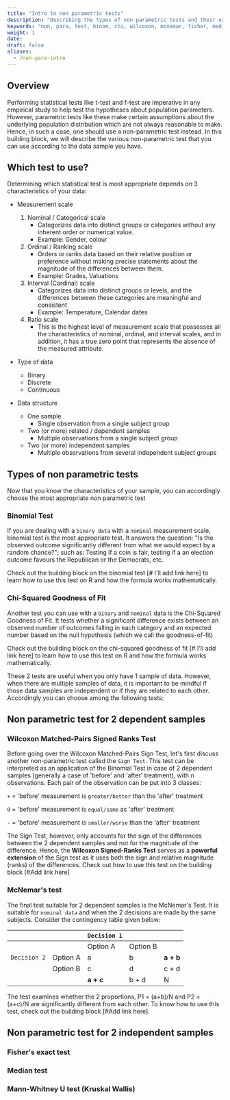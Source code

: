 ```yaml
---
title: "Intro to non parametric tests"
description: "Describing the types of non parametric tests and their usage"
keywords: "non, para, test, binom, chi, wilcoxon, mcnemar, fisher, median, mann, whitney, kruskal, wallis"
weight: 1
date:
draft: false
aliases:
  - /non-para-intro
---
```


## Overview

Performing statistical tests like t-test and f-test are imperative in any empirical study to help test the hypotheses about population parameters. However, parametric tests like these make certain assumptions about the underlying population distribution which are not always reasonable to make. Hence, in such a case, one should use a non-parametric test instead.
In this building block, we will describe the various non-parametric test that you can use according to the data sample you have.

## Which test to use?
Determining which statistical test is most appropriate depends on 3 characteristics of your data:

- Measurement scale
  1) Nominal / Categorical scale
      - Categorizes data into distinct groups or categories without any inherent order or numerical value.
      - Example: Gender, colour
  2) Ordinal / Ranking scale
      - Orders or ranks data based on their relative position or preference without making precise statements about the magnitude of the differences between them.      
      - Example: Grades, Valuations        
  3) Interval (Cardinal) scale
      - Categorizes data into distinct groups or levels, and the differences between these categories are meaningful and consistent
      - Example: Temperature, Calendar dates
  4) Ratio scale
      - This is the highest level of measurement scale that possesses all the characteristics of nominal, ordinal, and interval scales, and in addition, it has a true zero point that represents the absence of the measured attribute.

- Type of data
  - Binary
  - Discrete
  - Continuous

- Data structure
  - One sample
      - Single observation from a single subject group
  - Two (or more) related / dependent samples
      - Multiple observations from a single subject group
  - Two (or more) independent samples
      - Multiple observations from several independent subject groups

## Types of non parametric tests
Now that you know the characteristics of your sample, you can accordingly choose the most appropriate non parametric test

### Binomial Test
If you are dealing with a `binary data` with a `nominal` measurement scale, binomial test is the most appropriate test. It answers the question: "Is the observed outcome significantly different from what we would expect by a random chance?"; such as: Testing if a coin is fair, testing if a an election outcome favours the Republican or the Democrats, etc.

Check out the building block on the binomial test [# I'll add link here] to learn how to use this test on R and how the formula works mathematically.

### Chi-Squared Goodness of Fit
Another test you can use with a `binary` and `nominal` data is the Chi-Squared Goodness of Fit. It tests whether a significant difference exists between an observed number of outcomes falling in each category and an expected number based on the null hypothesis (which we call the goodness-of-fit)

Check out the building block on the chi-squared goodness of fit [# I'll add link here] to learn how to use this test on R and how the formula works mathematically.

These 2 tests are useful when you only have 1 sample of data. However, when there are multiple samples of data, it is important to be mindful if those data samples are independent or if they are related to each other. Accordingly you can choose among the following tests:

## Non parametric test for 2 dependent samples

### Wilcoxon Matched-Pairs Signed Ranks Test
Before going over the Wilcoxon Matched-Pairs Sign Test, let's first discuss another non-parametric test called the `Sign Test`. This test can be interpreted as an application of the Binomial Test in case of 2 dependent samples (generally a case of 'before' and 'after' treatment), with n observations. Each pair of the observation can be put into 3 classes:

`+` = 'before' measurement is `greater/better` than the 'after' treatment

`0` = 'before' measurement is `equal/same` as 'after' treatment

`-` = 'before' measurement is `smaller/worse` than the 'after' treatment

The Sign Test, however, only accounts for the sign of the differences between the 2 dependent samples and not for the magnitude of the difference. Hence, the **Wilcoxon Signed-Ranks Test** serves as a **powerful extension** of the Sign test as it uses both the sign and relative magnitude (ranks) of the differences. Check out how to use this test on the building block [#Add link here]

### McNemar's test
The final test suitable for 2 dependent samples is the McNemar's Test. It is suitable for `nominal data` and when the 2 decisions are made by the same subjects. Consider the contingency table given below:

|             |               | `Decision 1` |               |    |
|-------------|---------------|--------------|---------------| ----- |
|             |               | Option A| Option B    |       |
| `Decision 2` | Option A | a      | b              | **a + b** |
|             | Option B | c        | d               | c + d |
|             |          | **a + c**    | b + d           | N      |



The test examines whether the 2 proportions, P1 = (a+b)/N and P2 = (a+c)/N are significantly different from each other.
To know how to use this test, check out the building block [#Add link here]. 

## Non parametric test for 2 independent samples

### Fisher's exact test

### Median test

### Mann-Whitney U test (Kruskal Wallis)
